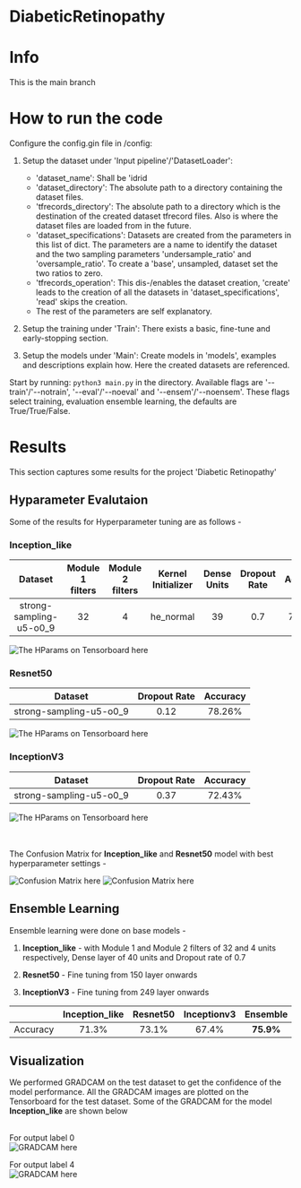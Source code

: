 # DiabeticRetinopathy

# Info
This is the main branch

# How to run the code

Configure the config.gin file in /config:

1. Setup the dataset under 'Input pipeline'/'DatasetLoader':
    - 'dataset_name': Shall be 'idrid
    - 'dataset_directory': The absolute path to a directory containing the dataset files.
    - 'tfrecords_directory': The absolute path to a directory which is the destination of the created dataset tfrecord files. Also is where the dataset files are loaded from in the future.
    - 'dataset_specifications': Datasets are created from the parameters in this list of dict. The parameters are a name to identify the dataset and the two sampling parameters 'undersample_ratio' and 'oversample_ratio'. To create a 'base', unsampled, dataset set the two ratios to zero.
    - 'tfrecords_operation': This dis-/enables the dataset creation, 'create' leads to the creation of all the datasets in 'dataset_specifications', 'read' skips the creation.
    - The rest of the parameters are self explanatory.

2. Setup the training under 'Train':
    There exists a basic, fine-tune and early-stopping section.

3. Setup the models under 'Main':
    Create models in 'models', examples and descriptions explain how. Here the created datasets are referenced.

Start by running: `python3 main.py` in the directory. Available flags are '--train'/'--notrain', '--eval'/'--noeval' and '--ensem'/'--noensem'. These flags select training, evaluation ensemble learning, the defaults are True/True/False.


# Results

This section captures some results for the project 'Diabetic Retinopathy' 

## Hyparameter Evalutaion
Some of the results for Hyperparameter tuning are as follows - 

### Inception_like
| Dataset                  | Module 1 filters | Module 2 filters | Kernel Initializer | Dense Units | Dropout Rate | Accuracy |
| :----:                   |    :----:        |  :----:          |    :----:          |   :----:    | :----:       | :----:   |  
| strong-sampling-u5-o0_9  |      32          |        4         |       he_normal    |     39      |      0.7     |  75.15%  |

![The HParams on Tensorboard here](images/diabetic_retinopathy/hyparams_inception_like.png "Hyperparameter runs for Inception_like")


### Resnet50
| Dataset                  |  Dropout Rate | Accuracy |
| :----:                   | :----:        | :----:   |  
| strong-sampling-u5-o0_9  |      0.12     |  78.26%  |

![The HParams on Tensorboard here](images/diabetic_retinopathy/hyparams_resnet50.png "Hyperparameter runs for Resnet50")


### InceptionV3
| Dataset                  |  Dropout Rate | Accuracy |
| :----:                   | :----:        | :----:   |  
| strong-sampling-u5-o0_9  |      0.37     |  72.43%  |

![The HParams on Tensorboard here](images/diabetic_retinopathy/hyparams_inceptionv3.png "Hyperparameter runs for InceptionV3")

\
\
The Confusion Matrix for **Inception_like** and **Resnet50** model with best hyperparameter settings - 

![Confusion Matrix here](images/diabetic_retinopathy/confmatrix_inception_like.png "Confusion Matrix for Inception_like") 
![Confusion Matrix here](images/diabetic_retinopathy/confmatrix_resnet50.png "Confusion Matrix for Resnet50")
    

  
## Ensemble Learning

Ensemble learning were done on base models - 
1. **Inception_like** - with Module 1 and Module 2 filters of 32 and 4 units respectively, 
   Dense layer of 40 units and Dropout rate of 0.7
    
2. **Resnet50** - Fine tuning from 150 layer onwards

3. **InceptionV3** - Fine tuning from 249 layer onwards

|         | Inception_like  |  Resnet50 | Inceptionv3 | **Ensemble** |
| :----:  | :----:          | :----:    |    :----:   |  :----:  |
| Accuracy| 71.3%           |     73.1% |    67.4%    | **75.9%**    |


## Visualization

We performed GRADCAM on the test dataset to get the confidence of the model performance. 
All the GRADCAM images are plotted on the Tensorboard for the test dataset. 
Some of the GRADCAM for the model **Inception_like** are shown below

\
For output label 0 \
![GRADCAM here](images/diabetic_retinopathy/gradcam_0.png) 


For output label 4 \
![GRADCAM here](images/diabetic_retinopathy/gradcam_4.png)
